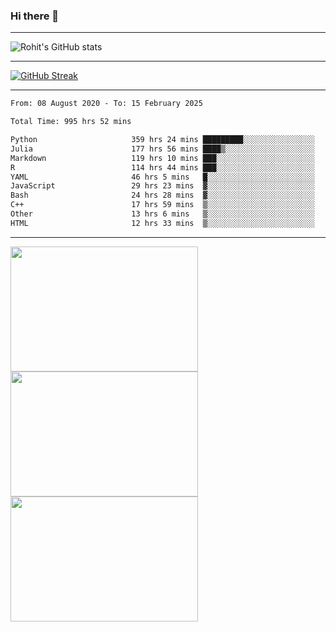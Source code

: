 ### Hi there 👋

<hr/>

![Rohit's GitHub stats](https://github-readme-stats.vercel.app/api?username=RohitRathore1&show_icons=true&theme=transparent)

<hr/>

[![GitHub Streak](http://github-readme-streak-stats.herokuapp.com?user=RohitRathore1&theme=dark&mode=weekly)](https://git.io/streak-stats)

<hr/>

<!--START_SECTION:waka-->

```txt
From: 08 August 2020 - To: 15 February 2025

Total Time: 995 hrs 52 mins

Python                     359 hrs 24 mins █████████░░░░░░░░░░░░░░░░   36.09 %
Julia                      177 hrs 56 mins ████▒░░░░░░░░░░░░░░░░░░░░   17.87 %
Markdown                   119 hrs 10 mins ███░░░░░░░░░░░░░░░░░░░░░░   11.97 %
R                          114 hrs 44 mins ███░░░░░░░░░░░░░░░░░░░░░░   11.52 %
YAML                       46 hrs 5 mins   █░░░░░░░░░░░░░░░░░░░░░░░░   04.63 %
JavaScript                 29 hrs 23 mins  ▓░░░░░░░░░░░░░░░░░░░░░░░░   02.95 %
Bash                       24 hrs 28 mins  ▓░░░░░░░░░░░░░░░░░░░░░░░░   02.46 %
C++                        17 hrs 59 mins  ▒░░░░░░░░░░░░░░░░░░░░░░░░   01.81 %
Other                      13 hrs 6 mins   ▒░░░░░░░░░░░░░░░░░░░░░░░░   01.32 %
HTML                       12 hrs 33 mins  ▒░░░░░░░░░░░░░░░░░░░░░░░░   01.26 %
```

<!--END_SECTION:waka-->

<hr/>

<p>
  <img src="https://wakatime.com/share/@TeAmp0is0N/0205e68a-e5ed-48bf-b870-3c94c1fa77d3.svg" width="300" height="200">
  <img src="https://wakatime.com/share/@TeAmp0is0N/3935ee43-08a3-493e-8b95-60c1f9204b15.svg" width="300" height="200">
  <img src="https://wakatime.com/share/@TeAmp0is0N/8717aacc-7340-44e0-abb1-987dc9823fcd.svg" width="300" height="200">
</p>




